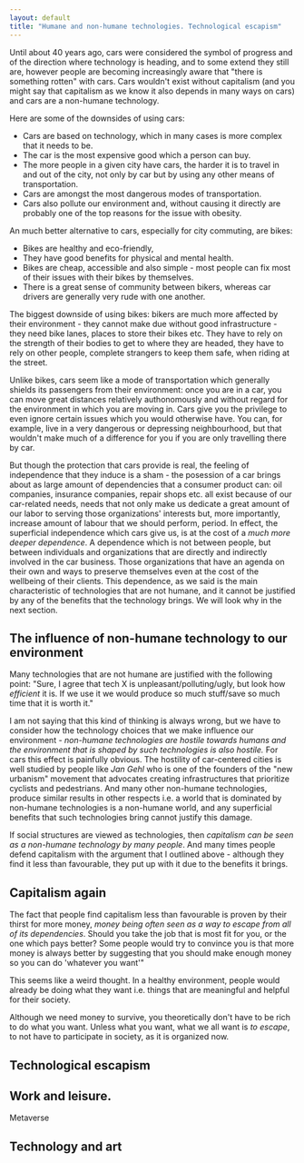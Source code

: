 ```yaml
---
layout: default
title: "Humane and non-humane technologies. Technological escapism"
---
```


Until about 40 years ago, cars were considered the symbol of progress and of the direction where technology is heading, and to some extend they still are, however people are becoming increasingly aware that "there is something rotten" with cars. Cars wouldn't exist without capitalism (and you might say that capitalism as we know it also depends in many ways on cars) and cars are a non-humane technology.

<!--more-->

Here are some of the downsides of using cars: 

- Cars are based on technology, which in many cases is more complex that it needs to be. 
- The car is the most expensive good which a person can buy. 
- The more people in a given city have cars, the harder it is to travel in and out of the city, not only by car but by using any other means of transportation. 
- Cars are amongst the most dangerous modes of transportation. 
- Cars also pollute our environment and, without causing it directly are probably one of the top reasons for the issue with obesity.

An much better alternative to cars, especially for city commuting, are bikes:

- Bikes are healthy and eco-friendly, 
- They have good benefits for physical and mental health. 
- Bikes are cheap, accessible and also simple - most people can fix most of their issues with their bikes by themselves. 
- There is a great sense of community between bikers, whereas car drivers are generally very rude with one another.

The biggest downside of using bikes: bikers are much more affected by their environment - they cannot make due without good infrastructure - they need bike lanes, places to store their bikes etc. They have to rely on the strength of their bodies to get to where they are headed, they have to rely on other people, complete strangers to keep them safe, when riding at the street.

Unlike bikes, cars seem like a mode of transportation which generally shields its passengers from their environment: once you are in a car, you can move great distances relatively authonomously and without regard for the environment in which you are moving in. Cars give you the privilege to even ignore certain issues which you would otherwise have. You can, for example, live in a very dangerous or depressing neighbourhood, but that wouldn't make much of a difference for you if you are only travelling there by car.

But though the protection that cars provide is real, the feeling of independence that they induce is a sham - the posession of a car brings about as large amount of dependencies that a consumer product can: oil companies, insurance companies, repair shops etc. all exist because of our car-related needs, needs that not only make us dedicate a great amount of our labor to serving those organizations' interests but, more importantly, increase amount of labour that we should perform, period. In effect, the superficial independence which cars give us, is at the cost of a *much more deeper dependence*. A dependence which is not between people, but between individuals and organizations that are directly and indirectly involved in the car business. Those organizations that have an agenda on their own and ways to preserve themselves even at the cost of the wellbeing of their clients. This dependence, as we said is the main characteristic of technologies that are not humane, and it cannot be justified by any of the benefits that the technology brings. We will look why in the next section.

The influence of non-humane technology to our environment
---

Many technologies that are not humane are justified with the following point: "Sure, I agree that tech X is unpleasant/polluting/ugly, but look how *efficient* it is. If we use it we would produce so much stuff/save so much time that it is worth it."

I am not saying that this kind of thinking is always wrong, but we have to consider how the technology choices that we make influence our environment - *non-humane technologies are hostile towards humans and the environment that is shaped by such technologies is also hostile.* For cars this effect is painfully obvious. The hostility of car-centered cities is well studied by people like *Jan Gehl* who is one of the founders of the "new urbanism" movement that advocates creating infrastructures that prioritize cyclists and pedestrians. And many other non-humane technologies, produce similar results in other respects i.e. a world that is dominated by non-humane technologies is a non-humane world, and any superficial benefits that such technologies bring cannot justify this damage.

If social structures are viewed as technologies, then *capitalism can be seen as a non-humane technology by many people*. And many times people defend capitalism with the argument that I outlined above - although they find it less than favourable, they put up with it due to the benefits it brings.

Capitalism again
---

The fact that people find capitalism less than favourable is proven by their thirst for more money, *money being often seen as a way to escape from all of its dependencies*. Should you take the job that is most fit for you, or the one which pays better? Some people would try to convince you is that more money is always better by suggesting that you should make enough money so you can do 'whatever you want'" 

This seems like a weird thought. In a healthy environment, people would already be doing what they want i.e. things that are meaningful and helpful for their society. 

Although we need money to survive, you theoretically don't have to be rich to do what you want. Unless what you want, what we all want is *to escape*, to not have to participate in society, as it is organized now.

Technological escapism
---


Work and leisure.
---

Metaverse


Technology and art
---

